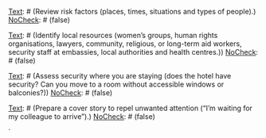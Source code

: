 [Text]: # (CONDUCT A RISK ASSESSMENT)
[NoCheck]: # (true)

[Text]: # (Review risk factors (places, times, situations and types of people).)
[NoCheck]: # (false)

[Text]: # (Research local legal and medical responses to sexual violence.)
[NoCheck]: # (false)

[Text]: # (Identify local resources (women’s groups, human rights organisations, lawyers, community, religious, or long-term aid workers, security staff at embassies, local authorities and health centres.))
[NoCheck]: # (false)

[Text]: # (Ask local resources for statistics about sexual assault rates to gauge awareness and sensitivity before treating them as allies.)
[NoCheck]: # (false)

[Text]: # (CONDUCT A SELF-ASSESSMENT)
[NoCheck]: # (true)

[Text]: # (Do you accept the risk indicated by your risk assessment? Are you still willing to follow your plan?)
[NoCheck]: # (false)

[Text]: # (Would you be able to survive emotionally and recover from sexual assault?)
[NoCheck]: # (false)

[Text]: # (Will you observe security measures intended to control the risk, even if they feel like an infringement of your personal liberty or of equal rights?)
[NoCheck]: # (false)

[Text]: # (Discuss the risk with your partner and establish mutual expectations in case of an incident.)
[NoCheck]: # (false)

[Text]: # (TAKE PRECAUTIONS)
[NoCheck]: # (true)

[Text]: # (Identify culturally appropriate, inconspicuous, modest, loose clothing.)
[NoCheck]: # (false)

[Text]: # (Obtain heavy belts, boots, and head scarves if needed.)
[NoCheck]: # (false)

[Text]: # (Wear a wedding ring, even a fake one. Use your local knowledge to assess whether additional accessories could be grabbed, or invite unwanted attention.)
[NoCheck]: # (false)

[Text]: # (Carry a nondescript bag for equipment.)
[NoCheck]: # (false)

[Text]: # (Carry pepper spray or spray deodorant.)
[NoCheck]: # (false)

[Text]: # (Vet local services and support staff carefully.)
[NoCheck]: # (false)

[Text]: # (Assess security where you are staying (does the hotel have security? Can you move to a room without accessible windows or balconies?))
[NoCheck]: # (false)

[Text]: # (Create reminders to lock your doors.)
[NoCheck]: # (false)

[Text]: # (Get your own lock and doorknob alarm for travel.)
[NoCheck]: # (false)

[Text]: # (CREATE A COMMUNICATIONS STRATEGY)
[NoCheck]: # (true)

[Text]: # (Make a communications plan for regular contact with your team.)
[NoCheck]: # (false)

[Text]: # (Share team contact information and a written plan to check in at specific times.)
[NoCheck]: # (false)

[Text]: # (Research emergency contact numbers to carry with you.)
[NoCheck]: # (false) 

[Text]: # (Prepare a cover story to repel unwanted attention (“I’m waiting for my colleague to arrive”).)
[NoCheck]: # (false)

[Text]: # (Plan what you should say or do if threatened, based on your knowledge of the local context and discussion with others.)
[NoCheck]: # (false)

[Text]: # (Learn cover story and responses to threats in another language if you need to.)
[NoCheck]: # (false)

[Text]: # (CREATE A POLICY)
[NoCheck]: # (true)

[Text]: # (Research a robust definition of harassment to share with your team.)
[NoCheck]: # (false)

[Text]: # (Tell your team what support will be available and how you will protect confidentiality in case of harassment or assault.)
[NoCheck]: # (false)

[Text]: # (Train a team member to support someone who has been sexually assaulted, or identify outside support.)
[NoCheck]: # (false)

[Text]: # (Identify medical and legal professionals to approach in case of an incident.)
[NoCheck]: # (false)

[Text]: # (Locate or obtain post-coital contraception and other specialised medication.)
[NoCheck]: # (false)

[Text]: # (Inform existing team members and potential team members about the risk of rape and other assessed risks.)
[NoCheck]: # (false)

[Text]: # (Set reminders to discuss the threat of rape and appropriate precautions regularly with your team to prevent the subject from becoming taboo.)
[NoCheck]: # (false)

[Text]: # (Ask what support your team would find most appropriate, especially in different cultural contexts.)
[NoCheck]: # (false)

[Text]: # (Sensitise men to the risks faced by the women around them.)
[NoCheck]: # (false)

[Text]: # (Sensitise the team to the risks faced by LGBTQ people.)
[NoCheck]: # (false)
`
